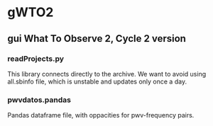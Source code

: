 gWTO2
=====

## gui What To Observe 2, Cycle 2 version

### readProjects.py

This library connects directly to the archive. We want to avoid using all.sbinfo
file, which is unstable and updates only once a day.

### pwvdatos.pandas

Pandas dataframe file, with oppacities for pwv-frequency pairs.